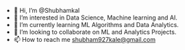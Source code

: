 - 👋 Hi, I’m @Shubhamkal
- 👀 I’m interested in Data Science, Machine learning and AI.
- 🌱 I’m currently learning ML Algorithms and Data Analytics.
- 💞️ I’m looking to collaborate on ML and Analytics Projects.
- 📫 How to reach me shubham927kale@gmail.com

<!---
Shubhamkal/Shubhamkal is a ✨ special ✨ repository because its `README.md` (this file) appears on your GitHub profile.
You can click the Preview link to take a look at your changes.
--->
